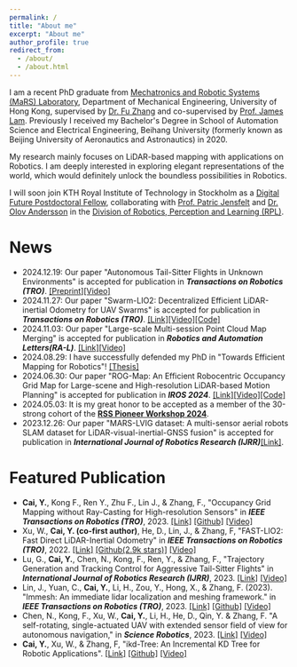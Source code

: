 ```yaml
---
permalink: /
title: "About me"
excerpt: "About me"
author_profile: true
redirect_from: 
  - /about/
  - /about.html
---
```


I am a recent PhD graduate from [Mechatronics and Robotic Systems (MaRS) Laboratory](https://mars.hku.hk/), Department of Mechanical Engineering, University of Hong Kong, supervised by [Dr. Fu Zhang](https://www.mech.hku.hk/academic-staff/Zhang-F) and co-supervised by [Prof. James Lam](https://meweb.hku.hk/jlam/). Previously I received my Bachelor's Degree in School of Automation Science and Electrical Engineering, Beihang University (formerly known as Beijing University of Aeronautics and Astronautics) in 2020. 

My research mainly focuses on LiDAR-based mapping with applications on Robotics. I am deeply interested in exploring elegant representations of the world, which would definitely unlock the boundless possibilities in Robotics.

I will soon join KTH Royal Institute of Technology in Stockholm as a [Digital Future Postdoctoral Fellow](https://www.digitalfutures.kth.se/), collaborating with [Prof. Patric Jensfelt](https://www.kth.se/profile/patric) and [Dr. Olov Andersson](https://www.kth.se/profile/olovand) in the [Division of Robotics, Perception and Learning (RPL)](https://www.kth.se/is/rpl).

# News
- 2024.12.19: Our paper "Autonomous Tail-Sitter Flights in Unknown Environments" is accepted for publication in ***Transactions on Robotics (TRO)***.  [[Preprint]](https://arxiv.org/abs/2411.15003)[[Video]](https://www.youtube.com/watch?v=OvqhlB2h3k8)
- 2024.11.27: Our paper "Swarm-LIO2: Decentralized Efficient LiDAR-inertial Odometry for UAV Swarms" is accepted for publication in ***Transactions on Robotics (TRO)***. [[Link]](https://ieeexplore.ieee.org/document/10816004)[[Video]](https://www.youtube.com/watch?v=Q7cJ9iRhlrY)[[Code]](https://github.com/hku-mars/Swarm-LIO2) 
- 2024.11.03: Our paper "Large-scale Multi-session Point Cloud Map Merging" is accepted for publication in ***Robotics and Automation Letters(RA-L)***. [[Link]](https://ieeexplore.ieee.org/document/10759717/)[[Video]](https://www.youtube.com/watch?v=X2WSILJe-Ew)
- 2024.08.29: I have successfully defended my PhD in "Towards Efficient Mapping for Robotics"! [[Thesis]](https://raw.github.com/Ecstasy-EC/Ecstasy-EC.github.io/main/pdf/Thesis_YixiCAI.pdf)
- 2024.06.30: Our paper "ROG-Map: An Efficient Robocentric Occupancy Grid Map for Large-scene and High-resolution LiDAR-based Motion Planning" is accepted for publication in ***IROS 2024***. [[Link]](https://ieeexplore.ieee.org/document/10802303/)[[Video]](https://youtube.com/watch?v=eDkwGXCea7w)[[Code]](https://github.com/hku-mars/ROG-Map)
- 2024.05.03: It is my great honor to be accepted as a member of the 30-strong cohort of the [**RSS Pioneer Workshop 2024**](https://sites.google.com/view/rsspioneers2024/).
- 2023.12.26: Our paper "MARS-LVIG dataset: A multi-sensor aerial robots SLAM dataset for LiDAR-visual-inertial-GNSS fusion" is accepted for publication in ***International Journal of Robotics Research (IJRR)***[[Link]](https://journals.sagepub.com/doi/10.1177/02783649241227968).

# Featured Publication
- **Cai, Y.**, Kong F., Ren Y., Zhu F., Lin J., & Zhang, F., "Occupancy Grid Mapping without Ray-Casting for High-resolution Sensors" in ***IEEE Transactions on Robotics (TRO)***, 2023. [[Link]](https://ieeexplore.ieee.org/document/10286126) [[Github]](https://github.com/hku-mars/D-Map) [[Video]](https://www.youtube.com/watch?v=m5QQPbkYYnA)
- Xu, W., **Cai, Y. (co-first author)**, He, D., Lin, J., & Zhang, F, "FAST-LIO2: Fast Direct LiDAR-Inertial Odometry" in ***IEEE Transactions on Robotics (TRO)***, 2022. [[Link]](https://ieeexplore.ieee.org/document/9697912y) [[Github(2.9k stars)]](https://github.com/hku-mars/FAST_LIO) [[Video]](https://www.youtube.com/watch?v=2OvjGnxszf8)
- Lu, G., **Cai, Y.**, Chen, N., Kong, F., Ren, Y., & Zhang, F., "Trajectory Generation and Tracking Control for Aggressive Tail-Sitter Flights" in ***International Journal of Robotics Research (IJRR)***, 2023. [[Link]](https://doi.org/10.1177/02783649231207655) [[Video]](https://www.youtube.com/watch?v=2x_bLbVuyrk)
- Lin, J., Yuan, C., **Cai, Y.**, Li, H., Zou, Y., Hong, X., & Zhang, F. (2023). "Immesh: An immediate lidar localization and meshing framework." in ***IEEE Transactions on Robotics (TRO)***, 2023. [[Link]](https://ieeexplore.ieee.org/document/10304337) [[Github]](https://github.com/hku-mars/ImMesh) [[Video]](https://www.youtube.com/watch?v=pzT2fMwz428)
- Chen, N., Kong, F., Xu, W., **Cai, Y.**, Li, H., He, D., Qin, Y. & Zhang, F. "A self-rotating, single-actuated UAV with extended sensor field of view for autonomous navigation," in ***Science Robotics***, 2023. [[Link]](https://mars.hku.hk/papers/scirobotics.ade4538_.pdf) [[Video]](https://www.youtube.com/watch?v=lrEJnJrRJsQ)
- **Cai, Y.**, Xu, W., & Zhang, F, "ikd-Tree: An Incremental KD Tree for Robotic Applications". [[Link]](https://arxiv.org/pdf/2102.10808.pdf) [[Github]](https://github.com/hku-mars/ikd-Tree) [[Video]](https://www.youtube.com/watch?v=ueOunk03zxA)


